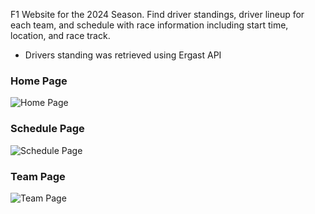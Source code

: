 F1 Website for the 2024 Season. Find driver standings, driver lineup for each team, and schedule with race information including start time, location, and race track.
- Drivers standing was retrieved using Ergast API

### Home Page
![Home Page](../static/images/home_page.png)

### Schedule Page
![Schedule Page](../static/images/schedule.png)

### Team Page
![Team Page](../static/images/teams.png)